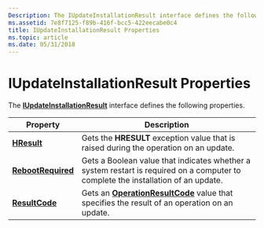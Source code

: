 ```yaml
---
Description: The IUpdateInstallationResult interface defines the following properties.
ms.assetid: 7e8f7125-f89b-416f-bcc5-422eecabe0c4
title: IUpdateInstallationResult Properties
ms.topic: article
ms.date: 05/31/2018
---
```


# IUpdateInstallationResult Properties

The [**IUpdateInstallationResult**](/windows/desktop/api/Wuapi/nn-wuapi-iupdateinstallationresult) interface defines the following properties.



| Property                                                           | Description                                                                                                                       |
|--------------------------------------------------------------------|-----------------------------------------------------------------------------------------------------------------------------------|
| [**HResult**](/windows/desktop/api/Wuapi/nf-wuapi-iupdateinstallationresult-get_hresult)               | Gets the **HRESULT** exception value that is raised during the operation on an update.                                            |
| [**RebootRequired**](/windows/desktop/api/Wuapi/nf-wuapi-iupdateinstallationresult-get_rebootrequired) | Gets a Boolean value that indicates whether a system restart is required on a computer to complete the installation of an update. |
| [**ResultCode**](/windows/desktop/api/Wuapi/nf-wuapi-iupdateinstallationresult-get_resultcode)         | Gets an [**OperationResultCode**](/windows/win32/api/wuapi/ne-wuapi-operationresultcode) value that specifies the result of an operation on an update.          |



 

 

 



